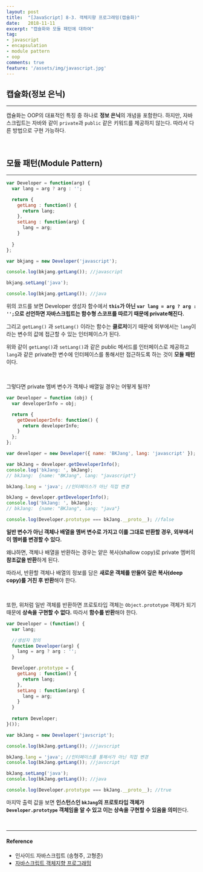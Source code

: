 ```yaml
---
layout: post
title:  "[JavaScript] 8-3. 객체지향 프로그래밍(캡슐화)"
date:   2018-11-11
excerpt: "캡슐화와 모듈 패턴에 대하여"
tag:
- javascript
- encapsulation
- module pattern
- oop
comments: true
feature: '/assets/img/javascript.jpg'
---
```


## 캡슐화(정보 은닉)

---

캡슐화는 OOP의 대표적인 특징 중 하나로 **정보 은닉**의 개념을 포함한다.
하지만, 자바스크립트는 자바와 같이 `private`과 `public` 같은 키워드를 제공하지 않는다. 따라서 다른 방법으로 구현 가능하다.

<br/>

## 모듈 패턴(Module Pattern)

---

```javascript
var Developer = function(arg) {
  var lang = arg ? arg : '';

  return {
    getLang : function() {
      return lang;
    },
    setLang : function(arg) {
      lang = arg;
    }
  
  }
};

var bkjang = new Developer('javascript');

console.log(bkjang.getLang()); //javascript

bkjang.setLang('java');

console.log(bkjang.getLang()); //java
```

위의 코드를 보면 Developer 생성자 함수에서 **`this`가 아닌 `var lang = arg ? arg : '';`으로 선언하면 자바스크립트는 함수형 스코프를 따르기 때문에 private해진다.** 

그리고 `getLang()` 과 `setLang()` 이라는 함수는 **클로저**이기 때문에 외부에서는 `lang`이라는 변수의 값에 접근할 수 있는 인터페이스가 된다.

위와 같이 `getLang()`과 `setLang()`과 같은 public 메서드를 인터페이스로 제공하고 `lang`과 같은 private한 변수에 인터페이스를 통해서만 접근하도록 하는 것이 **모듈 패턴**이다.

<br/>

그렇다면 private 멤버 변수가 객체나 배열일 경우는 어떻게 될까?

```js
var Developer = function (obj) {
  var developerInfo = obj;

  return {
    getDeveloperInfo: function() {
      return developerInfo;
    }
  };
};

var developer = new Developer({ name: 'BKJang', lang: 'javascript' });

var bkJang = developer.getDeveloperInfo();
console.log('bkJang: ', bkJang);
// bkJang:  {name: "BKJang", lang: "javascript"}

bkJang.lang = 'java'; //인터페이스가 아닌 직접 변경

bkJang = developer.getDeveloperInfo();
console.log('bkJang: ', bkJang);
// bkJang:  {name: "BKJang", lang: "java"}

console.log(Developer.prototype === bkJang.__proto__); //false
```

**일반 변수가 아닌 객체나 배열을 멤버 변수로 가지고 이를 그대로 반환할 경우, 외부에서 이 멤버를 변경할 수 있다.**

왜냐하면, 객체나 배열을 반환하는 경우는 얕은 복사(shallow copy)로 private 멤버의 **참조값을 반환**하게 된다. 

따라서, 반환할 객체나 배열의 정보를 담은 **새로운 객체를 만들어 깊은 복사(deep copy)를 거친 후 반환**해야 한다.

<br/>

또한, 위처럼 일반 객체를 반환하면 프로토타입 객체는 `Object.prototype` 객체가 되기 때문에 **상속을 구현할 수 없다.** 따라서 **함수를 반환**해야 한다.

```js
var Developer = (function() {
  var lang;

  //생성자 정의
  function Developer(arg) {
    lang = arg ? arg : '';
  }

  Developer.prototype = {
    getLang : function() {
      return lang;
    },
    setLang : function(arg) {
      lang = arg;
    }
  }
  
  return Developer;
}());

var bkJang = new Developer('javscript');

console.log(bkJang.getLang()); //javscript

bkJang.lang = 'java'; //인터페이스를 통해서가 아닌 직접 변경
console.log(bkJang.getLang()); //javscript

bkJang.setLang('java');
console.log(bkJang.getLang()); //java

console.log(Developer.prototype === bkJang.__proto__); //true
```

마지막 출력 값을 보면 **인스턴스인 `bkJang`의 프로토타입 객체가 `Developer.prototype` 객체임을 알 수 있고 이는 상속을 구현할 수 있음을 의미**한다.

<br/>

* * *

#### Reference

- 인사이드 자바스크립트 (송형주, 고형준)
- [자바스크립트 객체지향 프로그래밍](https://poiemaweb.com/js-object-oriented-programming)
